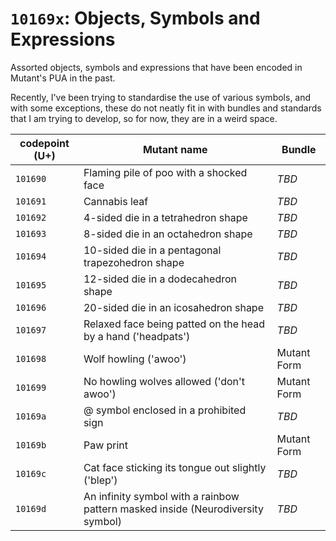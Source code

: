 # `10169x`: Objects, Symbols and Expressions

Assorted objects, symbols and expressions that have been encoded in Mutant's PUA in the past.

Recently, I've been trying to standardise the use of various symbols, and with some exceptions, these do not neatly fit in with bundles and standards that I am trying to develop, so for now, they are in a weird space.

| codepoint (U+) | Mutant name | Bundle |
| ---- | ---- | ---- |
| `101690` | Flaming pile of poo with a shocked face | *TBD* |
| `101691` | Cannabis leaf | *TBD* |
| `101692` | 4-sided die in a tetrahedron shape | *TBD* |
| `101693` | 8-sided die in an octahedron shape | *TBD* |
| `101694` | 10-sided die in a pentagonal trapezohedron shape | *TBD* |
| `101695` | 12-sided die in a dodecahedron shape | *TBD* |
| `101696` | 20-sided die in an icosahedron shape | *TBD* |
| `101697` | Relaxed face being patted on the head by a hand ('headpats') | *TBD* |
| `101698` | Wolf howling ('awoo') | Mutant Form |
| `101699` | No howling wolves allowed ('don't awoo') | Mutant Form |
| `10169a` | @ symbol enclosed in a prohibited sign | *TBD* |
| `10169b` | Paw print | Mutant Form |
| `10169c` | Cat face sticking its tongue out slightly ('blep') | *TBD* |
| `10169d` | An infinity symbol with a rainbow pattern masked inside (Neurodiversity symbol) | *TBD* | 
